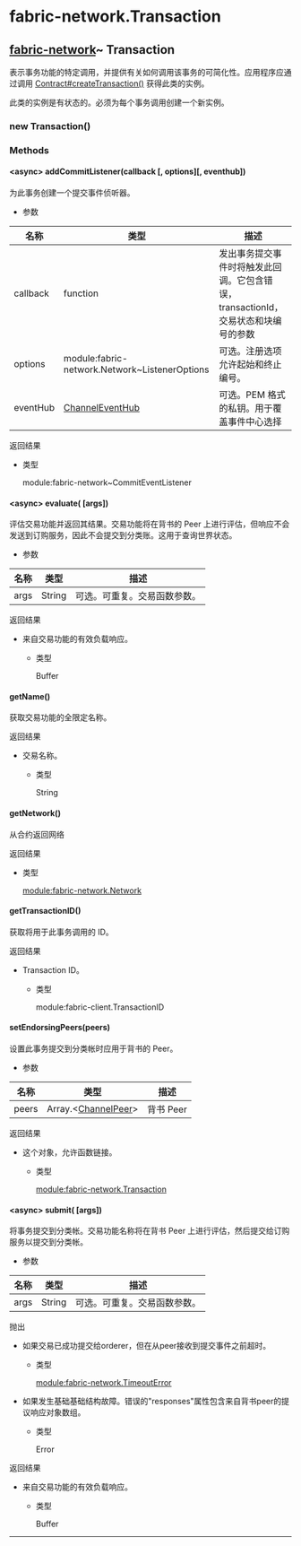 # fabric-network.Transaction

## [fabric-network](https://hyperledger.github.io/fabric-sdk-node/release-1.4/module-fabric-network.html)~ Transaction

表示事务功能的特定调用，并提供有关如何调用该事务的可简化性。应用程序应通过调用 [Contract#createTransaction()](https://hyperledger.github.io/fabric-sdk-node/release-1.4/module-fabric-network.Contract.html#createTransaction) 获得此类的实例。

此类的实例是有状态的。必须为每个事务调用创建一个新实例。

### new Transaction()

### Methods

#### &lt;async&gt; addCommitListener(callback [, options][, eventhub])

为此事务创建一个提交事件侦听器。

- 参数

| 名称     | 类型                                                                                               | 描述                                                                              |
| -------- | -------------------------------------------------------------------------------------------------- | --------------------------------------------------------------------------------- |
| callback | function                                                                                           | 发出事务提交事件时将触发此回调。它包含错误，transactionId，交易状态和块编号的参数 |
| options  | module:fabric-network.Network~ListenerOptions                                                      | 可选。注册选项允许起始和终止编号。                                                |
| eventHub | [ChannelEventHub](https://hyperledger.github.io/fabric-sdk-node/release-1.4/ChannelEventHub.html) | 可选。PEM 格式的私钥。用于覆盖事件中心选择                                        |

返回结果

- 类型

  module:fabric-network~CommitEventListener

#### &lt;async&gt; evaluate( [args])

评估交易功能并返回其结果。交易功能将在背书的 Peer 上进行评估，但响应不会发送到订购服务，因此不会提交到分类账。这用于查询世界状态。

- 参数

| 名称 | 类型   | 描述                         |
| ---- | ------ | ---------------------------- |
| args | String | 可选。可重复。交易函数参数。 |

返回结果

- 来自交易功能的有效负载响应。

  - 类型

    Buffer

#### getName()

获取交易功能的全限定名称。

返回结果

- 交易名称。

  - 类型

    String

#### getNetwork()

从合约返回网络

返回结果

- 类型

  [module:fabric-network.Network](https://hyperledger.github.io/fabric-sdk-node/release-1.4/module-fabric-network.Network.html)

#### getTransactionID()

获取将用于此事务调用的 ID。

返回结果

- Transaction ID。

  - 类型

    module:fabric-client.TransactionID

#### setEndorsingPeers(peers)

设置此事务提交到分类帐时应用于背书的 Peer。

- 参数

| 名称  | 类型                                                                                                    | 描述      |
| ----- | ------------------------------------------------------------------------------------------------------- | --------- |
| peers | Array.&lt;[ChannelPeer](https://hyperledger.github.io/fabric-sdk-node/release-1.4/ChannelPeer.html)&gt; | 背书 Peer |

返回结果

- 这个对象，允许函数链接。

  - 类型

    [module:fabric-network.Transaction](https://hyperledger.github.io/fabric-sdk-node/release-1.4/module-fabric-network.Transaction.html)

#### &lt;async&gt; submit( [args])

将事务提交到分类帐。交易功能名称将在背书 Peer 上进行评估，然后提交给订购服务以提交到分类帐。

- 参数

| 名称 | 类型   | 描述                         |
| ---- | ------ | ---------------------------- |
| args | String | 可选。可重复。交易函数参数。 |

抛出

- 如果交易已成功提交给orderer，但在从peer接收到提交事件之前超时。

  - 类型

    [module:fabric-network.TimeoutError](https://hyperledger.github.io/fabric-sdk-node/release-1.4/module-fabric-network.TimeoutError.html)

- 如果发生基础基础结构故障。错误的"responses"属性包含来自背书peer的提议响应对象数组。

  - 类型

    Error

返回结果

- 来自交易功能的有效负载响应。

  - 类型

    Buffer

---
